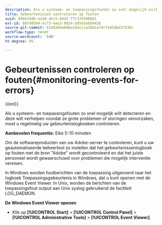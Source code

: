 ```yaml
---
description: Als u systeem- en toepassingsfouten zo snel mogelijk wilt detecteren en deze wilt verhelpen voordat ze grote problemen of storingen veroorzaken, moet u regelmatig uw gebeurtenislogboeken controleren.
title: Gebeurtenissen controleren op fouten
uuid: 09bb34db-e24d-4bc5-84d2-7fc37df60681
exl-id: 88f48594-5c73-4ae3-8014-b8543e689426
source-git-commit: b1dda69a606a16dccca30d2a74c7e63dbd27936c
workflow-type: tm+mt
source-wordcount: '148'
ht-degree: 0%

---
```


# Gebeurtenissen controleren op fouten{#monitoring-events-for-errors}

{{eol}}

Als u systeem- en toepassingsfouten zo snel mogelijk wilt detecteren en deze wilt verhelpen voordat ze grote problemen of storingen veroorzaken, moet u regelmatig uw gebeurtenislogboeken controleren.

**Aanbevolen frequentie:** Elke 5-10 minuten

Om de softwareproducten van uw Adobe-server te controleren, kunt u uw geautomatiseerde beheertool zo instellen dat het gebeurtenissenlogboek op fouten met de bron &quot;Adobe&quot; wordt gecontroleerd en dat het juiste personeel wordt gewaarschuwd voor problemen die mogelijk interventie vereisen.

In Windows worden foutberichten van de toepassing uitgevoerd naar het logboek Toepassingsgebeurtenis in Windows, dat u kunt openen met de Windows Event Viewer. In Unix, worden de berichten van de toepassingsfout output aan Unix syslog gebruikend de faciliteit LOG_DAEMON.

**De Windows Event Viewer openen**

* Klik op **[!UICONTROL Start]** > **[!UICONTROL Control Panel]** > **[!UICONTROL Administrative Tools]** > **[!UICONTROL Event Viewer]**.
